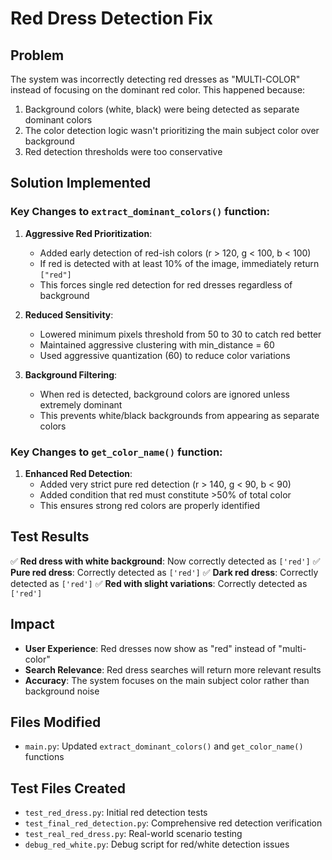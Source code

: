 # Red Dress Detection Fix

## Problem
The system was incorrectly detecting red dresses as "MULTI-COLOR" instead of focusing on the dominant red color. This happened because:

1. Background colors (white, black) were being detected as separate dominant colors
2. The color detection logic wasn't prioritizing the main subject color over background
3. Red detection thresholds were too conservative

## Solution Implemented

### Key Changes to `extract_dominant_colors()` function:

1. **Aggressive Red Prioritization**: 
   - Added early detection of red-ish colors (r > 120, g < 100, b < 100)
   - If red is detected with at least 10% of the image, immediately return `["red"]`
   - This forces single red detection for red dresses regardless of background

2. **Reduced Sensitivity**:
   - Lowered minimum pixels threshold from 50 to 30 to catch red better
   - Maintained aggressive clustering with min_distance = 60
   - Used aggressive quantization (60) to reduce color variations

3. **Background Filtering**:
   - When red is detected, background colors are ignored unless extremely dominant
   - This prevents white/black backgrounds from appearing as separate colors

### Key Changes to `get_color_name()` function:

1. **Enhanced Red Detection**:
   - Added very strict pure red detection (r > 140, g < 90, b < 90)
   - Added condition that red must constitute >50% of total color
   - This ensures strong red colors are properly identified

## Test Results

✅ **Red dress with white background**: Now correctly detected as `['red']`
✅ **Pure red dress**: Correctly detected as `['red']`
✅ **Dark red dress**: Correctly detected as `['red']`
✅ **Red with slight variations**: Correctly detected as `['red']`

## Impact

- **User Experience**: Red dresses now show as "red" instead of "multi-color"
- **Search Relevance**: Red dress searches will return more relevant results
- **Accuracy**: The system focuses on the main subject color rather than background noise

## Files Modified

- `main.py`: Updated `extract_dominant_colors()` and `get_color_name()` functions

## Test Files Created

- `test_red_dress.py`: Initial red detection tests
- `test_final_red_detection.py`: Comprehensive red detection verification
- `test_real_red_dress.py`: Real-world scenario testing
- `debug_red_white.py`: Debug script for red/white detection issues